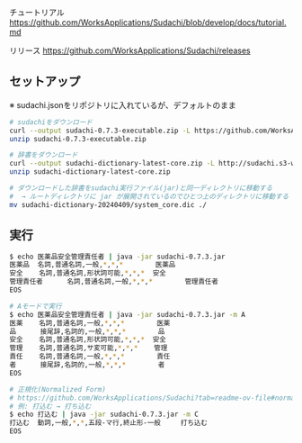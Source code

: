 
チュートリアル
https://github.com/WorksApplications/Sudachi/blob/develop/docs/tutorial.md

リリース
https://github.com/WorksApplications/Sudachi/releases

## セットアップ

※ sudachi.jsonをリポジトリに入れているが、デフォルトのまま

```bash
# sudachiをダウンロード
curl --output sudachi-0.7.3-executable.zip -L https://github.com/WorksApplications/Sudachi/releases/download/v0.7.3/sudachi-0.7.3-executable.zip
unzip sudachi-0.7.3-executable.zip

# 辞書をダウンロード
curl --output sudachi-dictionary-latest-core.zip -L http://sudachi.s3-website-ap-northeast-1.amazonaws.com/sudachidict/sudachi-dictionary-latest-core.zip
unzip sudachi-dictionary-latest-core.zip

# ダウンロードした辞書をsudachi実行ファイル(jar)と同一ディレクトリに移動する
#  → ルートディレクトリに jar が展開されているのでひとつ上のディレクトリに移動する
mv sudachi-dictionary-20240409/system_core.dic ./
```

## 実行

```bash
$ echo 医薬品安全管理責任者 | java -jar sudachi-0.7.3.jar
医薬品  名詞,普通名詞,一般,*,*,*        医薬品
安全    名詞,普通名詞,形状詞可能,*,*,*  安全
管理責任者      名詞,普通名詞,一般,*,*,*        管理責任者
EOS

# Aモードで実行
$ echo 医薬品安全管理責任者 | java -jar sudachi-0.7.3.jar -m A
医薬    名詞,普通名詞,一般,*,*,*        医薬
品      接尾辞,名詞的,一般,*,*,*        品
安全    名詞,普通名詞,形状詞可能,*,*,*  安全
管理    名詞,普通名詞,サ変可能,*,*,*    管理
責任    名詞,普通名詞,一般,*,*,*        責任
者      接尾辞,名詞的,一般,*,*,*        者
EOS

# 正規化(Normalized Form)
# https://github.com/WorksApplications/Sudachi?tab=readme-ov-file#normalized-form
# 例: 打込む → 打ち込む
$ echo 打込む | java -jar sudachi-0.7.3.jar -m C
打込む  動詞,一般,*,*,五段-マ行,終止形-一般     打ち込む
EOS

```

